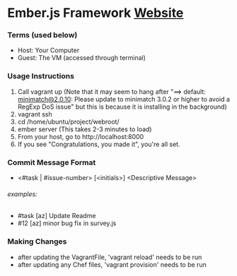 # Ember.js Framework [Website](http://emberjs.com)

### Terms (used below)
- Host: Your Computer
- Guest: The VM (accessed through terminal)

### Usage Instructions
1. Call vagrant up (Note that it may seem to hang after "==> default:  minimatch@2.0.10: Please update to minimatch 3.0.2 or higher to avoid a RegExp DoS issue" but this is because it is installing in the background)
2. vagrant ssh
3. cd /home/ubuntu/project/webroot/
4. ember server (This takes 2-3 minutes to load)
5. From your host, go to http://localhost:8000
6. If you see "Congratulations, you made it", you're all set.

### Commit Message Format
- \<#task | #issue-number\> \[\<initials\>\] \<Descriptive Message\> 

###### examples:
- #task [az] Update Readme
- #12 [az] minor bug fix in survey.js

### Making Changes
- after updating the VagrantFile, 'vagrant reload' needs to be run
- after updating any Chef files, 'vagrant provision' needs to be run

